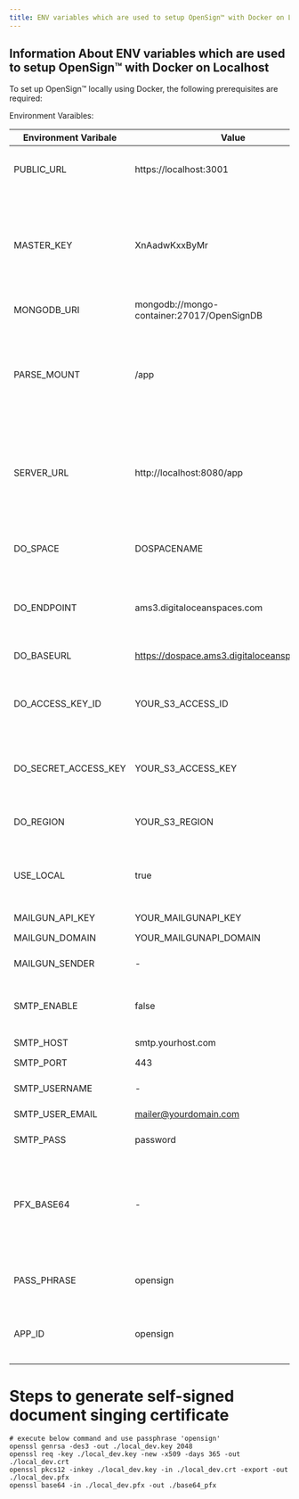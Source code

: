 ```yaml
---
title: ENV variables which are used to setup OpenSign™ with Docker on Localhost
---
```


## Information About ENV variables which are used to setup OpenSign™ with Docker on Localhost
To set up OpenSign™ locally using Docker, the following prerequisites are required: 

Environment Varaibles:

[//]: # "| appName  | open_sign_server  | Name of the app. It will be visible in the verification emails sent out. |"
[//]: # "| GENERATE_SOURCEMAP  | false | Set it to true if you want to generate the Sourcemap for debugging |"
[//]: # "| REACT_APP_SERVERURL  | http://localhost:8080/app  | Set it to the URL from where APIs will be accessible, for local development it should be localhost:8080/app (use your local port number instead) |"
[//]: # "| REACT_APP_APPID  | opensignstgn  | A 12 character long random app identifier. The value of this should be same as APP_ID which is a variable used by backend API. |"

| Environment Varibale | Value | Description |
| ------------- | ------------- | ------------- |
| PUBLIC_URL  | https://localhost:3001 | Set it to the URL form where the app home page will be accessed |
| MASTER_KEY  | XnAadwKxxByMr  | A 12 character long random secret key that allows access to all the data. It is used in Parse dashboard config to view all the data in the database. |
| MONGODB_URI  | mongodb://mongo-container:27017/OpenSignDB  | Mongodb URI to connect to |
| PARSE_MOUNT  | /app  | Path on which APIs should be mounted. Do not change this. This variable shall be removed & value hardcoded in the source code in coming versions. |
| SERVER_URL  | http://localhost:8080/app  | Set it to the URL from where APIs will be accessible to the NodeJS functions, for local development it should be localhost:8080/app|
| DO_SPACE  | DOSPACENAME  | Digital ocean space name or AWS S3 bucket name for uploading documents |
| DO_ENDPOINT  | ams3.digitaloceanspaces.com  | Digital ocean spaces endpoint or AWS S3 endpoint for uploading documents |
| DO_BASEURL  | https://dospace.ams3.digitaloceanspaces.com  | Digital ocean baseurl or AWS S3 base URL |
| DO_ACCESS_KEY_ID  | YOUR_S3_ACCESS_ID  | Digital ocean spaces access key ID or AWS s3 Access key ID for uploading the docs |
| DO_SECRET_ACCESS_KEY  | YOUR_S3_ACCESS_KEY  | Digital ocean spaces secret access key or AWS s3 secret access key for uploading the docs |
| DO_REGION  | YOUR_S3_REGION  | Digital ocean spaces region or AWS s3 region |
| USE_LOCAL  | true  | If this is set to true, local file storage will be used to save files, and DO credentials will be ignored. |
| MAILGUN_API_KEY  | YOUR_MAILGUNAPI_KEY  | Mailgun API Key |
| MAILGUN_DOMAIN  | YOUR_MAILGUNAPI_DOMAIN | Mailgun API Domain |
| MAILGUN_SENDER  | - | Mailgun Sender Mail ID |
| SMTP_ENABLE | false | If this is set to true, emails will be sent through SMTP, and Mailgun credentials will be ignored. |
| SMTP_HOST | smtp.yourhost.com | Provide smtp host |
| SMTP_PORT | 443 | Provide smtp port number |
| SMTP_USERNAME | - | Provide username of smtp |
| SMTP_USER_EMAIL | mailer@yourdomain.com | Provide user email of smtp |
| SMTP_PASS | password | Provide smtp password |
| PFX_BASE64  | - | Base64 encoded PFX or p12 document signing certificate file. You can generate base64 encoded self sign certificate using the passphrase. |
| PASS_PHRASE | opensign | Pass phrase of PFX or p12 document signing certificate file. |
| APP_ID  | opensign  | (DEPRECATED) This should not be changed if provided; it should be 'opensign'. |

# Steps to generate self-signed document singing certificate
```
# execute below command and use passphrase 'opensign'
openssl genrsa -des3 -out ./local_dev.key 2048
openssl req -key ./local_dev.key -new -x509 -days 365 -out ./local_dev.crt
openssl pkcs12 -inkey ./local_dev.key -in ./local_dev.crt -export -out ./local_dev.pfx
openssl base64 -in ./local_dev.pfx -out ./base64_pfx
```
